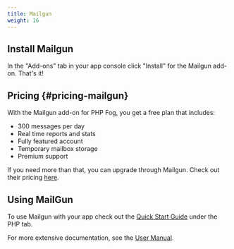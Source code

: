 ```yaml
---
title: Mailgun
weight: 16
---
```


## Install Mailgun

In the "Add-ons" tab in your app console click "Install" for the Mailgun add-on. That's it!

## Pricing {#pricing-mailgun}

With the Mailgun add-on for PHP Fog, you get a free plan that includes: 

* 300 messages per day
* Real time reports and stats
* Fully featured account
* Temporary mailbox storage
* Premium support

If you need more than that, you can upgrade through Mailgun. Check out their pricing [here](http://mailgun.net/pricing).

## Using MailGun

To use Mailgun with your app check out the [Quick Start Guide](http://documentation.mailgun.net/quickstart.html) under the PHP tab.

For more extensive documentation, see the [User Manual](http://documentation.mailgun.net/user_manual.html).
